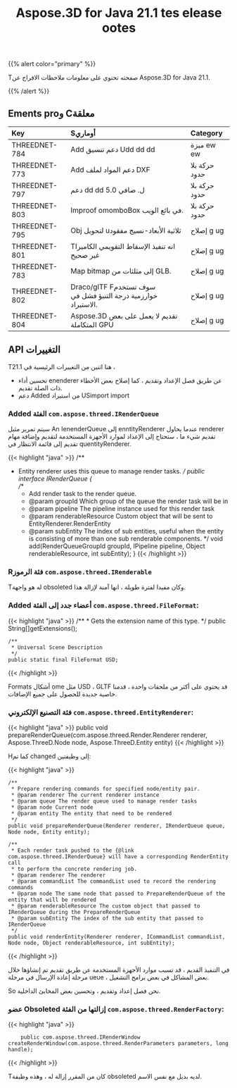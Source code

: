 ﻿---
title: Aspose.3D for Java 21.1 tes elease ootes
type: docs
weight: 12
url: /ar/java/aspose-3d-for-java-21-1-release-notes/
---
{{% alert color="primary" %}}

Tصفحته تحتوي على معلومات ملاحظات الافراج عن Aspose.3D for Java 21.1.

{{% /alert %}}
## **Ements proو Cمعلقة**

|**Key**|**Sأوماري**|**Category**|
|:- |:- |:- |
|THREEDNET-784 |Add دعم تنسيق Udd dd dd|ميزة ew ew|
|THREEDNET-773 |Add دعم المواد لملف DXF|حركة بلا حدود|
|THREEDNET-797 |دعم dd dd ل. صافي 5.0|حركة بلا حدود|
|THREEDNET-803 |Improof omomboBox في بائع الويب.|حركة بلا حدود|
|THREEDNET-795 |Obj لتحويل uثلاثية الأبعاد-نسيج مفقود|إصلاح g ug|
|THREEDNET-801 |Tانه تنفيذ الإسقاط التقويمي الكاميرا غير صحيح|إصلاح g ug|
|THREEDNET-783 |Map bitmap إلى مثلثات من GLB.|إصلاح g ug|
|THREEDNET-802 |Draco/glTF Fسوف تستخدم خوارزمية درجة التنبؤ فشل في الاستيراد.|إصلاح g ug|
|THREEDNET-804 |Aspose.3D تقديم لا يعمل على بعض المتكاملة GPU|إصلاح g ug|



## API التغييرات ##

Tهنا اثنين من التغييرات الرئيسية في 21.1 ،

* تحسين أداء enenderer عن طريق فصل الإعداد وتقديم ، كما إصلاح بعض الأخطاء ذات الصلة تقديم.
* دعم Added من استيراد USimport import

### Added الفئة `com.aspose.threed.IRenderQueue`

سيتم تمرير مثيل An IenenderQueue إلى enntityRenderer عندما يحاول renderer تقديم شيء ما ، ستحتاج إلى الإعداد لموارد الأجهزة المستخدمة لتقديم وإضافة مهام تقديم إلى قائمة الانتظار في quentityRenderer.


{{< highlight "java" >}}
/**
 * Entity renderer uses this queue to manage render tasks.
 */
public interface IRenderQueue
{    
    /**
     * Add render task to the render queue.
     * @param groupId Which group of the queue the render task will be in
     * @param pipeline The pipeline instance used for this render task
     * @param renderableResource Custom object that will be sent to EntityRenderer.RenderEntity
     * @param subEntity The index of sub entities, useful when the entity is consisting of more than one sub renderable components.
     */
    void add(RenderQueueGroupId groupId, IPipeline pipeline, Object renderableResource, int subEntity);
}
{{< /highlight >}}



### Rفئة الرموز `com.aspose.threed.IRenderable`

Tله هو واجهة obsoleted وكان مفيدا لفترة طويلة ، انها آمنة لإزالة هذا.


### Added أعضاء جدد إلى الفئة `com.aspose.threed.FileFormat`:

{{< highlight "java" >}}
    /**
     * Gets the extension name of this type.
     */
    public String[]getExtensions();

    /**
     * Universal Scene Description
     */
    public static final FileFormat USD;

{{< /highlight >}}

Formats أشكال ome مثل USD ، GLTF قد يحتوي على أكثر من ملحقات واحدة ، قدمنا خاصية جديدة للحصول على جميع الإضافات.


### فئة التصنيع الإلكتروني `com.aspose.threed.EntityRenderer`:

{{< highlight "java" >}}
        public void prepareRenderQueue(com.aspose.threed.Render.Renderer renderer, Aspose.ThreeD.Node node, Aspose.ThreeD.Entity entity)
{{< /highlight >}}

Hكما تم changed إلى وظيفتين:

{{< highlight "java" >}}

    /**
     * Prepare rendering commands for specified node/entity pair.
     * @param renderer The current renderer instance
     * @param queue The render queue used to manage render tasks
     * @param node Current node
     * @param entity The entity that need to be rendered
     */
    public void prepareRenderQueue(Renderer renderer, IRenderQueue queue, Node node, Entity entity);
    
    /**
     * Each render task pushed to the {@link com.aspose.threed.IRenderQueue} will have a corresponding RenderEntity call
     * to perform the concrete rendering job.
     * @param renderer The renderer
     * @param commandList The commandList used to record the rendering commands
     * @param node The same node that passed to PrepareRenderQueue of the entity that will be rendered
     * @param renderableResource The custom object that passed to IRenderQueue during the PrepareRenderQueue
     * @param subEntity The index of the sub entity that passed to IRenderQueue
     */
    public void renderEntity(Renderer renderer, ICommandList commandList, Node node, Object renderableResource, int subEntity);
{{< /highlight >}}

في التنفيذ القديم ، قد تسبب موارد الأجهزة المستخدمة عن طريق تقديم تم إنشاؤها خلال مرحلة إعادة الإرسال في مرحلة ueue ، بعض المشاكل في بعض برامج التشغيل.

So نحن فصل إعداد وتقديم ، وتحسين بعض المخابئ الداخلية.


### عضو Obsoleted إزالتها من الفئة `com.aspose.threed.RenderFactory`:


{{< highlight "java" >}}

        public com.aspose.threed.IRenderWindow createRenderWindow(com.aspose.threed.RenderParameters parameters, long handle);

{{< /highlight >}}

Tكان من المقرر إزالة له ، وهذه وظيفة obsoleted لديه بديل مع نفس الاسم.

